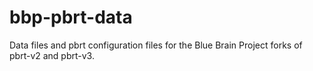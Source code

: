 # bbp-pbrt-data
Data files and pbrt configuration files for the Blue Brain Project forks of pbrt-v2 and pbrt-v3.  
